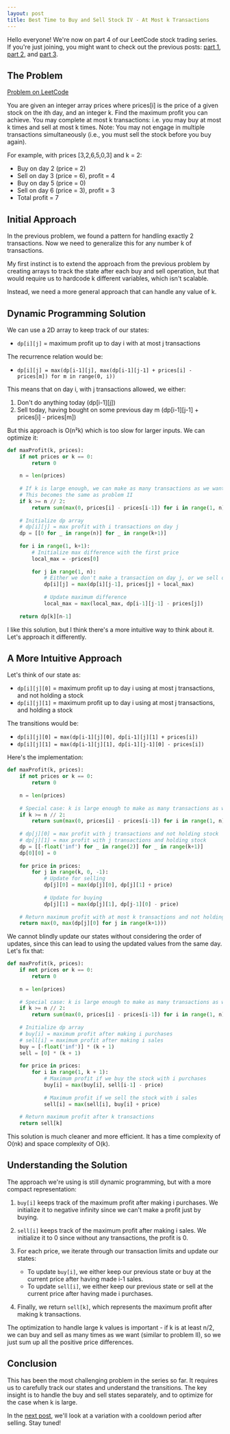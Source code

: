 ```yaml
---
layout: post
title: Best Time to Buy and Sell Stock IV - At Most k Transactions
---
```


Hello everyone! We're now on part 4 of our LeetCode stock trading series. If you're just joining, you might want to check out the previous posts: [part 1](/2023/06/15/best-time-to-buy-and-sell-stock/), [part 2](/2023/06/16/best-time-to-buy-and-sell-stock-ii/), and [part 3](/2023/06/17/best-time-to-buy-and-sell-stock-iii/).

## The Problem

[Problem on LeetCode](https://leetcode.com/problems/best-time-to-buy-and-sell-stock-iv/)

You are given an integer array prices where prices[i] is the price of a given stock on the ith day, and an integer k.
Find the maximum profit you can achieve. You may complete at most k transactions: i.e. you may buy at most k times and sell at most k times.
Note: You may not engage in multiple transactions simultaneously (i.e., you must sell the stock before you buy again).

For example, with prices [3,2,6,5,0,3] and k = 2:
- Buy on day 2 (price = 2)
- Sell on day 3 (price = 6), profit = 4
- Buy on day 5 (price = 0)
- Sell on day 6 (price = 3), profit = 3
- Total profit = 7

## Initial Approach

In the previous problem, we found a pattern for handling exactly 2 transactions. Now we need to generalize this for any number k of transactions.

My first instinct is to extend the approach from the previous problem by creating arrays to track the state after each buy and sell operation, but that would require us to hardcode k different variables, which isn't scalable.

Instead, we need a more general approach that can handle any value of k.

## Dynamic Programming Solution

We can use a 2D array to keep track of our states:
- `dp[i][j]` = maximum profit up to day i with at most j transactions

The recurrence relation would be:
- `dp[i][j] = max(dp[i-1][j], max(dp[i-1][j-1] + prices[i] - prices[m]) for m in range(0, i))`

This means that on day i, with j transactions allowed, we either:
1. Don't do anything today (dp[i-1][j])
2. Sell today, having bought on some previous day m (dp[i-1][j-1] + prices[i] - prices[m])

But this approach is O(n²k) which is too slow for larger inputs. We can optimize it:

```python
def maxProfit(k, prices):
    if not prices or k == 0:
        return 0
    
    n = len(prices)
    
    # If k is large enough, we can make as many transactions as we want
    # This becomes the same as problem II
    if k >= n // 2:
        return sum(max(0, prices[i] - prices[i-1]) for i in range(1, n))
    
    # Initialize dp array
    # dp[i][j] = max profit with i transactions on day j
    dp = [[0 for _ in range(n)] for _ in range(k+1)]
    
    for i in range(1, k+1):
        # Initialize max difference with the first price
        local_max = -prices[0]
        
        for j in range(1, n):
            # Either we don't make a transaction on day j, or we sell on day j
            dp[i][j] = max(dp[i][j-1], prices[j] + local_max)
            
            # Update maximum difference
            local_max = max(local_max, dp[i-1][j-1] - prices[j])
    
    return dp[k][n-1]
```

I like this solution, but I think there's a more intuitive way to think about it. Let's approach it differently.

## A More Intuitive Approach

Let's think of our state as:
- `dp[i][j][0]` = maximum profit up to day i using at most j transactions, and not holding a stock
- `dp[i][j][1]` = maximum profit up to day i using at most j transactions, and holding a stock

The transitions would be:
- `dp[i][j][0] = max(dp[i-1][j][0], dp[i-1][j][1] + prices[i])`
- `dp[i][j][1] = max(dp[i-1][j][1], dp[i-1][j-1][0] - prices[i])`

Here's the implementation:

```python
def maxProfit(k, prices):
    if not prices or k == 0:
        return 0
    
    n = len(prices)
    
    # Special case: k is large enough to make as many transactions as we want
    if k >= n // 2:
        return sum(max(0, prices[i] - prices[i-1]) for i in range(1, n))
    
    # dp[j][0] = max profit with j transactions and not holding stock
    # dp[j][1] = max profit with j transactions and holding stock
    dp = [[-float('inf') for _ in range(2)] for _ in range(k+1)]
    dp[0][0] = 0
    
    for price in prices:
        for j in range(k, 0, -1):
            # Update for selling
            dp[j][0] = max(dp[j][0], dp[j][1] + price)
            
            # Update for buying
            dp[j][1] = max(dp[j][1], dp[j-1][0] - price)
    
    # Return maximum profit with at most k transactions and not holding stock
    return max(0, max(dp[j][0] for j in range(k+1)))
```

We cannot blindly update our states without considering the order of updates, since this can lead to using the updated values from the same day. Let's fix that:

```python
def maxProfit(k, prices):
    if not prices or k == 0:
        return 0
    
    n = len(prices)
    
    # Special case: k is large enough to make as many transactions as we want
    if k >= n // 2:
        return sum(max(0, prices[i] - prices[i-1]) for i in range(1, n))
    
    # Initialize dp array
    # buy[i] = maximum profit after making i purchases
    # sell[i] = maximum profit after making i sales
    buy = [-float('inf')] * (k + 1)
    sell = [0] * (k + 1)
    
    for price in prices:
        for i in range(1, k + 1):
            # Maximum profit if we buy the stock with i purchases
            buy[i] = max(buy[i], sell[i-1] - price)
            
            # Maximum profit if we sell the stock with i sales
            sell[i] = max(sell[i], buy[i] + price)
    
    # Return maximum profit after k transactions
    return sell[k]
```

This solution is much cleaner and more efficient. It has a time complexity of O(nk) and space complexity of O(k).

## Understanding the Solution

The approach we're using is still dynamic programming, but with a more compact representation:

1. `buy[i]` keeps track of the maximum profit after making i purchases. We initialize it to negative infinity since we can't make a profit just by buying.

2. `sell[i]` keeps track of the maximum profit after making i sales. We initialize it to 0 since without any transactions, the profit is 0.

3. For each price, we iterate through our transaction limits and update our states:
   - To update `buy[i]`, we either keep our previous state or buy at the current price after having made i-1 sales.
   - To update `sell[i]`, we either keep our previous state or sell at the current price after having made i purchases.

4. Finally, we return `sell[k]`, which represents the maximum profit after making k transactions.

The optimization to handle large k values is important - if k is at least n/2, we can buy and sell as many times as we want (similar to problem II), so we just sum up all the positive price differences.

## Conclusion

This has been the most challenging problem in the series so far. It requires us to carefully track our states and understand the transitions. The key insight is to handle the buy and sell states separately, and to optimize for the case when k is large.

In the [next post](/2023/06/19/best-time-to-buy-and-sell-stock-with-cooldown/), we'll look at a variation with a cooldown period after selling. Stay tuned! 